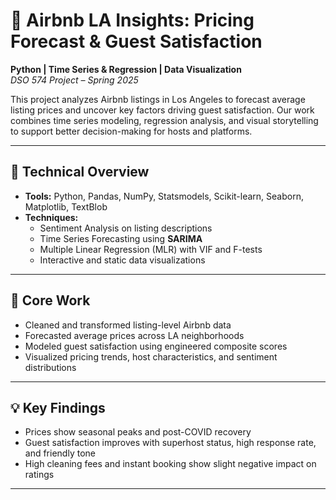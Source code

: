 # 🏡 Airbnb LA Insights: Pricing Forecast & Guest Satisfaction  
**Python | Time Series & Regression | Data Visualization**  
*DSO 574 Project – Spring 2025*

This project analyzes Airbnb listings in Los Angeles to forecast average listing prices and uncover key factors driving guest satisfaction. Our work combines time series modeling, regression analysis, and visual storytelling to support better decision-making for hosts and platforms.

---

## 🔧 Technical Overview

- **Tools:** Python, Pandas, NumPy, Statsmodels, Scikit-learn, Seaborn, Matplotlib, TextBlob  
- **Techniques:**  
  - Sentiment Analysis on listing descriptions  
  - Time Series Forecasting using **SARIMA**  
  - Multiple Linear Regression (MLR) with VIF and F-tests  
  - Interactive and static data visualizations

---

## 📌 Core Work

- Cleaned and transformed listing-level Airbnb data  
- Forecasted average prices across LA neighborhoods  
- Modeled guest satisfaction using engineered composite scores  
- Visualized pricing trends, host characteristics, and sentiment distributions

---

## 💡 Key Findings

- Prices show seasonal peaks and post-COVID recovery  
- Guest satisfaction improves with superhost status, high response rate, and friendly tone  
- High cleaning fees and instant booking show slight negative impact on ratings

---
